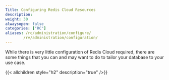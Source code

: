 ```yaml
---
Title: Configuring Redis Cloud Resources
description:
weight: 30
alwaysopen: false
categories: ["RC"]
aliases: /rc/administration/configure/
        /rv/administration/configuration/
---
```

While there is very little configuration of Redis Cloud
required, there are some things that you can and may want to do to
tailor your database to your use case.

{{< allchildren style="h2" description="true" />}}
